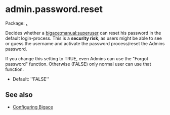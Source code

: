 # admin.password.reset

Package: **[.](.)**

Decides whether a [bigace:manual:superuser](bigace/manual/superuser) can reset his password in the default login-process.
This is a **security risk**, as users might be able to see or guess the username and activate the password process/reset the Admins password.

If you change this setting to TRUE, even Admins can use the "Forgot password" function. Otherwise (FALSE) only normal user can use that function.


*  Default: ''FALSE''

## See also


*  [Configuring Bigace](bigace/manual/configurations)



